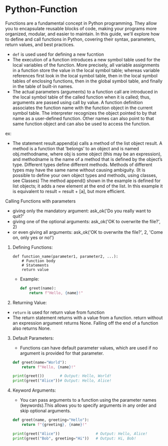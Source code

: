 # Python-Function

Functions are a fundamental concept in Python programming. They allow you to encapsulate reusable blocks of code, making your programs more organized, modular, and easier to maintain. In this guide, we'll explore how to define and call functions in Python, covering their syntax, parameters, return values, and best practices.
- `def` is used used for defining a new fucntion
- The execution of a function introduces a new symbol table used for the local variables of the function. More precisely,
all variable assignments in a function store the value in the local symbol table; whereas variable references first look
in the local symbol table, then in the local symbol tables of enclosing functions, then in the global symbol table, and
finally in the table of built-in names.
- The actual parameters (arguments) to a function call are introduced in the local symbol table of the called function
when it is called; thus, arguments are passed using call by value.
A function definition associates the function name with the function object in the current symbol table. The interpreter
recognizes the object pointed to by that name as a user-defined function. Other names can also point to that same
function object and can also be used to access the function.

ex:
- The statement result.append(a) calls a method of the list object result. A method is a function
that ‘belongs’ to an object and is named obj.methodname, where obj is some object (this may be an
expression), and methodname is the name of a method that is defined by the object’s type. Different types
define different methods. Methods of different types may have the same name without causing ambiguity. (It
is possible to define your own object types and methods, using classes, see Classes) The method append()
shown in the example is defined for list objects; it adds a new element at the end of the list. In this example it
is equivalent to result = result + [a], but more efficient.

Calling Functions with parameters
- giving only the mandatory argument: ask_ok('Do you really want to quit?'
- giving one of the optional arguments: ask_ok('OK to overwrite the file?', 2)
- or even giving all arguments: ask_ok('OK to overwrite the file?', 2, 'Come on, only yes or no!')

1. Defining Functions:
     ```
     def function_name(parameter1, parameter2, ...):
         # Function body
         # Statements
         return value
     ```
   - Example:
     ```python
     def greet(name):
         return f"Hello, {name}!"
     ```
2. Returning Value:
- `return` is used for return value from function
- The return statement returns with a value from a function. return without an expression argument returns None. Falling off the end of a function also returns None.

3. Default Parameters:
     - Functions can have default parameter values, which are used if no argument is provided for that parameter.
     ```python
     def greet(name="World"):
         return f"Hello, {name}!"

     print(greet())       # Output: Hello, World!
     print(greet("Alice"))# Output: Hello, Alice!
     ```

4. Keyword Arguments:
     - You can pass arguments to a function using the parameter names (keywords).This allows you to specify arguments in any order and skip optional arguments.

     ```python
     def greet(name, greeting="Hello"):
         return f"{greeting}, {name}!"

     print(greet("Alice"))                # Output: Hello, Alice!
     print(greet("Bob", greeting="Hi"))   # Output: Hi, Bob!
     ```
